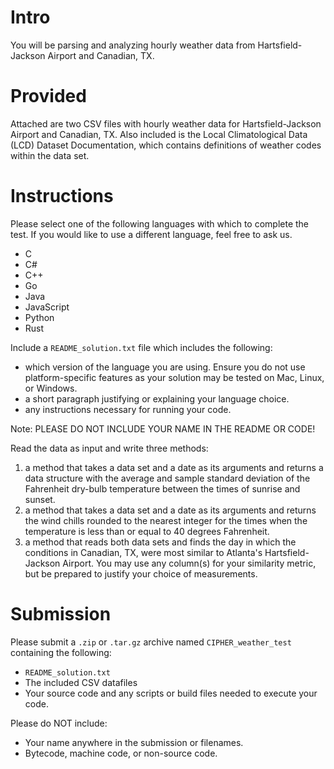 # Intro
You will be parsing and analyzing hourly weather data from Hartsfield-Jackson Airport and Canadian, TX.

# Provided
Attached are two CSV files with hourly weather data for Hartsfield-Jackson Airport and Canadian, TX.
Also included is the Local Climatological Data (LCD) Dataset Documentation, which contains definitions of weather codes within the data set.

# Instructions
Please select one of the following languages with which to complete the test. If you would like to use a different language, feel free to ask us.

- C
- C#
- C++
- Go
- Java
- JavaScript
- Python
- Rust

Include a `README_solution.txt` file which includes the following:

- which version of the language you are using. Ensure you do not use platform-specific features as your solution may be tested on Mac, Linux, or Windows.
- a short paragraph justifying or explaining your language choice.
- any instructions necessary for running your code.

Note: PLEASE DO NOT INCLUDE YOUR NAME IN THE README OR CODE!

Read the data as input and write three methods:

1. a method that takes a data set and a date as its arguments and returns a data structure with the average and sample standard deviation of the Fahrenheit dry-bulb temperature between the times of sunrise and sunset.
2. a method that takes a data set and a date as its arguments and returns the wind chills rounded to the nearest integer for the times when the temperature is less than or equal to 40 degrees Fahrenheit.
3. a method that reads both data sets and finds the day in which the conditions in Canadian, TX, were most similar to Atlanta's Hartsfield-Jackson Airport.
You may use any column(s) for your similarity metric, but be prepared to justify your choice of measurements.

# Submission
Please submit a `.zip` or `.tar.gz` archive named `CIPHER_weather_test` containing the following:
- `README_solution.txt`
- The included CSV datafiles
- Your source code and any scripts or build files needed to execute your code.

Please do NOT include:
- Your name anywhere in the submission or filenames.
- Bytecode, machine code, or non-source code.
